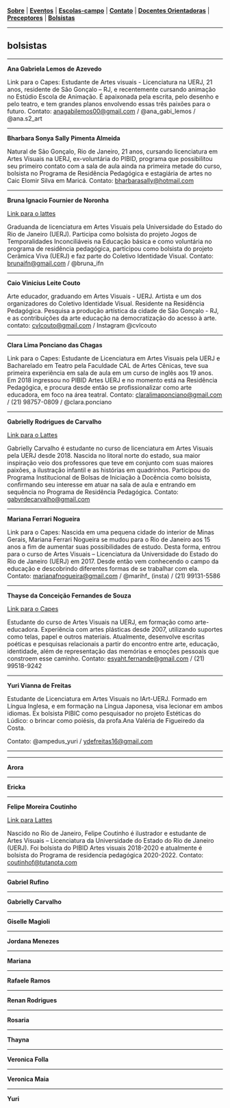 <link href="./style.css" rel="stylesheet">
<meta charset="UTF-8">

[**Sobre**](./#sobre) | [**Eventos**](./#eventos) | [**Escolas-campo**](./#escolas-campo) | [**Contato**](./#contato) | [**Docentes Orientadoras**](./orientadoras) | [**Preceptores**](./preceptores) | [**Bolsistas**](./bolsistas)

____

## bolsistas

____


**Ana Gabriela Lemos de Azevedo**

Link para o Capes:
Estudante de Artes visuais - Licenciatura na UERJ, 21 anos, residente de São Gonçalo – RJ,  e recentemente cursando animação no Estúdio Escola de Animação. É apaixonada pela escrita, pelo desenho e pelo teatro, e tem grandes planos envolvendo essas três paixões para o futuro.
Contato:  anagabilemos00@gmail.com / @ana_gabi_lemos /  @ana.s2_art
____

**Bharbara Sonya Sally Pimenta Almeida**

Natural de São Gonçalo, Rio de Janeiro, 21 anos, cursando licenciatura em Artes Visuais na UERJ, ex-voluntária do PIBID, programa que possibilitou seu primeiro contato com a sala de aula ainda na primeira metade do curso, bolsista no Programa de Residência Pedagógica e estagiária de artes no Caic Elomir Silva em Maricá.
Contato: bharbarasally@hotmail.com
____

**Bruna Ignacio Fournier de Noronha**

[Link para o lattes](http://lattes.cnpq.br/0742540740056527) 

Graduanda de licenciatura em Artes Visuais pela Universidade do Estado do Rio de Janeiro (UERJ). Participa como bolsista do projeto Jogos de Temporalidades Inconciliáveis na Educação básica e como voluntária no programa de residência pedagógica, participou como bolsista do projeto Cerâmica Viva (UERJ) e faz parte do Coletivo Identidade Visual. 
Contato: brunaifn@gmail.com / @bruna_ifn 


____


**Caio Vinicius Leite Couto**

Arte educador, graduando em Artes Visuais - UERJ. Artista e um dos organizadores do Coletivo Identidade Visual. Residente na Residência Pedagógica. Pesquisa a produção artística da cidade de São Gonçalo - RJ, e as contribuições da arte educação na democratização do acesso à arte. 
contato: cvlcouto@gmail.com / Instagram @cvlcouto

____


**Clara Lima Ponciano das Chagas**

Link para o Capes:
Estudante de Licenciatura em Artes Visuais pela UERJ e Bacharelado em Teatro pela Faculdade CAL de Artes Cênicas, teve sua primeira experiência em sala de aula em um curso de inglês aos 19 anos. Em 2018 ingressou no PIBID Artes UERJ e no momento está na Residência Pedagógica, e procura desde então se profissionalizar como arte educadora, em foco na área teatral.
Contato: claralimaponciano@gmail.com / (21) 98757-0809 / @clara.ponciano 

____

**Gabrielly Rodrigues de Carvalho** 

[Link para o Lattes](http://lattes.cnpq.br/0642842396988810)

Gabrielly Carvalho é estudante no curso de licenciatura em Artes Visuais pela UERJ desde 2018. Nascida no litoral norte do estado, sua maior inspiração veio dos professores que teve em conjunto com suas maiores paixões, a ilustração infantil e as histórias em quadrinhos. Participou do Programa Institucional de Bolsas de Iniciação à Docência como bolsista, confirmando seu interesse em atuar na sala de aula e entrando em sequência no Programa de Residência Pedagógica.
Contato: gabyrdecarvalho@gmail.com

____

**Mariana Ferrari Nogueira**

Link para o Capes:
Nascida em uma pequena cidade do interior de Minas Gerais, Mariana Ferrari  Nogueira se mudou para o Rio de Janeiro aos 15 anos a fim de aumentar suas  possibilidades de estudo. Desta forma, entrou para o curso de Artes Visuais – Licenciatura da Universidade do Estado do Rio de Janeiro (UERJ) em 2017.  Desde então vem conhecendo o campo da educação e descobrindo diferentes formas de se trabalhar com ela.
Contato: marianafnogueira@gmail.com / @marihf_ (insta) / (21) 99131-5586
 
____

**Thayse da Conceição Fernandes de Souza**

[Link para o Capes](http://lattes.cnpq.br/7216534718959315)

Estudante do curso de Artes Visuais na UERJ, em formação como arte-educadora. Experiência com artes plásticas desde 2007, utilizando suportes como telas, papel e outros materiais. Atualmente, desenvolve escritas poéticas e pesquisas relacionais a partir do encontro entre arte, educação, identidade, além de representação das memórias e emoções pessoais que constroem esse caminho.
Contato: esyaht.fernande@gmail.com / (21) 99518-9242

____

**Yuri Vianna de Freitas**

Estudante de Licenciatura em Artes Visuais no IArt-UERJ. Formado em Língua Inglesa, e em formação na Língua Japonesa, visa lecionar em ambos idiomas. Ex bolsista PIBIC como pesquisador no projeto Estéticas do Lúdico: o brincar como poiésis, da profa.Ana Valéria de Figueiredo da Costa. 

Contato:  @ampedus_yuri / ydefreitas16@gmail.com 

____

____

**Arora**

____


**Ericka**

____

**Felipe Moreira Coutinho**

[Link para Lattes](http://lattes.cnpq.br/8816358054798213)

Nascido no Rio de Janeiro, Felipe Coutinho é ilustrador e estudante de Artes Visuais – Licenciatura da Universidade do Estado do Rio de Janeiro (UERJ). Foi bolsista do PIBID Artes visuais 2018-2020 e atualmente é bolsista do Programa de residencia pedagógica 2020-2022.
Contato: coutinhof@tutanota.com 

____

**Gabriel Rufino**

____

**Gabrielly Carvalho**

____

**Giselle Magioli**

____

**Jordana Menezes**

____

**Mariana**

____

**Rafaele Ramos**

____

**Renan Rodrigues**

____

**Rosaria** 

____

**Thayna**

____

**Veronica Folla**

____

**Veronica Maia**

____

**Yuri**
